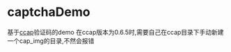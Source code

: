 # captchaDemo
基于[ccap](https://github.com/DoubleSpout/ccap)验证码的demo
在ccap版本为0.6.5时,需要自己在ccap目录下手动新建一个cap_img的目录,不然会报错
